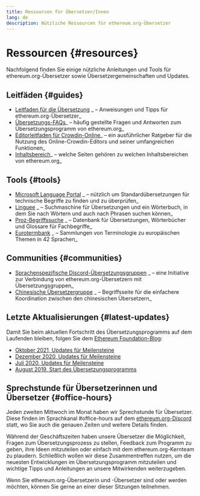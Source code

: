 ```yaml
---
title: Ressourcen für Übersetzer/Innen
lang: de
description: Nützliche Ressourcen für ethereum.org-Übersetzer
---
```


# Ressourcen {#resources}

Nachfolgend finden Sie einige nützliche Anleitungen und Tools für ethereum.org-Übersetzer sowie Übersetzergemeinschaften und Updates.

## Leitfäden {#guides}

- [Leitfaden für die Übersetzung](/contributing/translation-program/translators-guide/) _ – Anweisungen und Tipps für ethereum.org-Übersetzer_
- [Übersetzungs-FAQs](/contributing/translation-program/faq/)_ – häufig gestellte Fragen und Antworten zum Übersetzungsprogramm von ethereum.org_
- [Editorleitfaden für Crowdin-Online](https://support.crowdin.com/online-editor/)_ – ein ausführlicher Ratgeber für die Nutzung des Online-Crowdin-Editors und seiner umfangreichen Funktionen_
- [Inhaltsbereich](/contributing/translation-program/content-buckets/)_ – welche Seiten gehören zu welchen Inhaltsbereichen von ethereum.org_

## Tools {#tools}

- [Microsoft Language Portal](https://www.microsoft.com/en-us/language) _ – nützlich um Standardübersetzungen für technische Begriffe zu finden und zu überprüfen_
- [Linguee](https://www.linguee.com/) _ – Suchmaschine für Übersetzungen und ein Wörterbuch, in dem Sie nach Wörtern und auch nach Phrasen suchen können_
- [Proz-Begriffssuche](https://www.proz.com/search/) _ – Datenbank für Übersetzungen, Wörterbücher und Glossare für Fachbegriffe_
- [Eurotermbank](https://www.eurotermbank.com/) _ – Sammlungen von Terminologie zu europäischen Themen in 42 Sprachen_

## Communities {#communities}

- [Sprachenspezifische Discord-Übersetzungsgruppen](/discord/) _ – eine Initiative zur Verbindung von ethereum.org-Übersetzern mit Übersetzungsgruppen_
- [Chinesische Übersetzergruppe](https://www.notion.so/Ethereum-org-05375fe0a94c4214acaf90f42ba40171) _ – Begriffsseite für die einfachere Koordination zwischen den chinesischen Übersetzern_

## Letzte Aktualisierungen {#latest-updates}

Damit Sie beim aktuellen Fortschritt des Übersetzungsprogramms auf dem Laufenden bleiben, folgen Sie dem [Ethereum Foundation-Blog](https://blog.ethereum.org/):

- [Oktober 2021, Updates für Meilensteine](https://blog.ethereum.org/2021/10/04/translation-program-update/)
- [Dezember 2020, Updates für Meilensteine](https://blog.ethereum.org/2020/12/21/translation-program-milestones-updates-20/)
- [Juli 2020, Updates für Meilensteine](https://blog.ethereum.org/2020/07/29/ethdotorg-translation-milestone/)
- [August 2019, Start des Übersetzungsprogramms](https://blog.ethereum.org/2019/08/20/translating-ethereum-for-our-global-community/)

## Sprechstunde für Übersetzerinnen und Übersetzer {#office-hours}

Jeden zweiten Mittwoch im Monat haben wir Sprechstunde für Übersetzer. Diese finden im Sprachkanal #office-hours auf dem [ethereum.org-Discord](/discord/) statt, wo Sie auch die genauen Zeiten und weitere Details finden.

Während der Geschäftszeiten haben unsere Übersetzer die Möglichkeit, Fragen zum Übersetzungsprozess zu stellen, Feedback zum Programm zu geben, ihre Ideen mitzuteilen oder einfach mit dem ethereum.org-Kernteam zu plaudern. Schließlich wollen wir diese Zusammentreffen nutzen, um die neuesten Entwicklungen im Übersetzungsprogramm mitzuteilen und wichtige Tipps und Anleitungen an unsere Mitwirkenden weiterzugeben.

Wenn Sie ethereum.org-Übersetzerin und -Übersetzer sind oder werden möchten, können Sie gerne an einer dieser Sitzungen teilnehmen.
